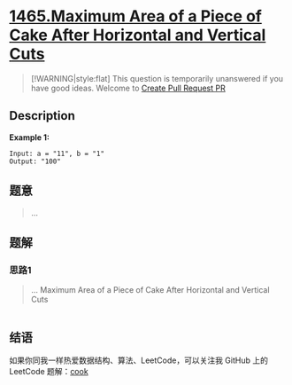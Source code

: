 # [1465.Maximum Area of a Piece of Cake After Horizontal and Vertical Cuts][title]

> [!WARNING|style:flat]
> This question is temporarily unanswered if you have good ideas. Welcome to [Create Pull Request PR](https://github.com/tigbox/cook)

## Description

**Example 1:**

```
Input: a = "11", b = "1"
Output: "100"
```

## 题意
> ...

## 题解

### 思路1
> ...
Maximum Area of a Piece of Cake After Horizontal and Vertical Cuts
```go
```


## 结语

如果你同我一样热爱数据结构、算法、LeetCode，可以关注我 GitHub 上的 LeetCode 题解：[cook][me]

[title]: https://leetcode.com/problems/maximum-area-of-a-piece-of-cake-after-horizontal-and-vertical-cuts/
[me]: https://github.com/tigbox/cook
